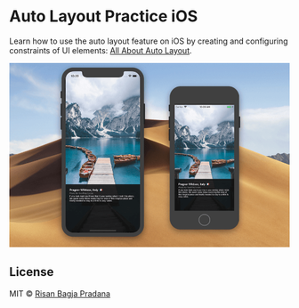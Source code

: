 # Auto Layout Practice iOS

Learn how to use the auto layout feature on iOS by creating and configuring
constraints of UI elements: [All About Auto Layout](https://codewithchris.com/lesson2).

![Auto Layout in Action](https://raw.githubusercontent.com/risan/autolayout-ios/master/ScreenShot.png)

## License

MIT © [Risan Bagja Pradana](https://bagja.net)
